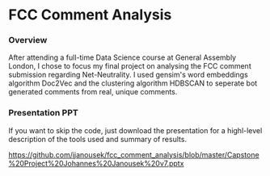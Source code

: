 # FCC Comment Analysis

### Overview

After attending a full-time Data Science course at General Assembly London, I chose to focus my final project on analysing the FCC comment submission regarding Net-Neutrality. I used gensim's word embeddings algorithm Doc2Vec and the clustering algorithm HDBSCAN to seperate bot generated comments from real, unique comments.

### Presentation PPT

If you want to skip the code, just download the presentation for a highl-level description of the tools used and summary of results.

https://github.com/jjanousek/fcc_comment_analysis/blob/master/Capstone%20Project%20Johannes%20Janousek%20v7.pptx
